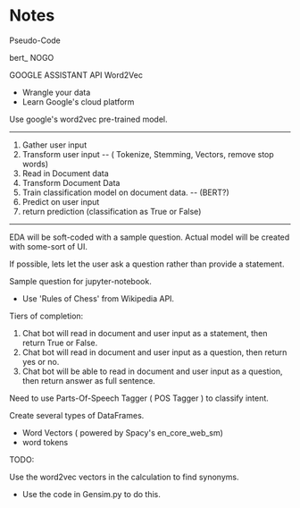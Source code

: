# Notes

Pseudo-Code

bert_ NOGO

GOOGLE ASSISTANT API
Word2Vec
- Wrangle your data
- Learn Google's cloud platform


Use google's word2vec pre-trained model.

_____________________________________________________
1. Gather user input
2. Transform user input -- ( Tokenize, Stemming, Vectors, remove stop words)
4. Read in Document data
5. Transform Document Data
6. Train classification model on document data. -- (BERT?)
7. Predict on user input
8. return prediction (classification as True or False)
_____________________________________________________

EDA will be soft-coded with a sample question. Actual model will be created with some-sort of UI.

If possible, lets let the user ask a question rather than provide a statement.

Sample question for jupyter-notebook.
- Use 'Rules of Chess' from Wikipedia API.

Tiers of completion:
1. Chat bot will read in document and user input as a statement, then return True or False.
2. Chat bot will read in document and user input as a question, then return yes or no.
3. Chat bot will be able to read in document and user input as a question, then return answer as full sentence.

Need to use Parts-Of-Speech Tagger ( POS Tagger ) to classify intent.

Create several types of DataFrames.
- Word Vectors ( powered by Spacy's en_core_web_sm)
- word tokens

TODO:
<!-- - Remove stop-words and punctuation from data. -->
<!-- - Gather and create several dataframes -->
<!-- - Create flow chart and sudo-code project plan. -->
<!-- - Create prototype of chatbot in terminal -->
<!-- - Add larger weights to larger grams in the calculate_query function -->
<!-- - ***Find a way for more relevant words to be worth more weight in the score. ( Maybe a gradient boosting technique ( canceled, the weights for larger ngrams should be sufficient) -->
Use the word2vec vectors in the calculation to find synonyms.
- Use the code in Gensim.py to do this.
<!-- - Add create corpus function to process article in library. -->

